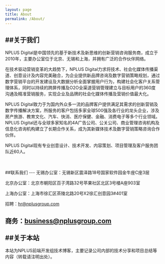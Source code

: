 ```yaml
---
layout: page
title: About
permalink: /About/
---
```


##关于我们
---
<p>NPLUS Digital是中国领先的基于新技术及新思维的创新营销咨询服务商，成立于2010年，主要办公室位于北京、无锡和上海，并拥有广泛的合作伙伴网络。</p>
<p>在技术驱动营销变革的大趋势下，NPLUS Digital力求将技术、社会化媒体传播渠道、创意设计及内容完美融合，为企业提供新品牌咨询及数字营销策略规划，通过数字营销平台的开发建设及大数据分析全面掌握用户行为，构建社会化客户关系管理体系，同时以持续的跨屏传播及O2O全渠道营销管理建立与目标用户的360度沟通及精准营销服务，实现企业及品牌的社会化媒体传播及营销价值最大化。</p>
<p>NPLUS Digital致力于为国内外众多一流的品牌客户提供满足其需求的创新营销及数字传播解决方案，所服务的客户包括多家全球500强及各行业的龙头企业，涉及房产旅游、教育文化、汽车、快消、医疗保健、金融、消费电子等多个行业领域。NPLUS Digital还与全球多家知名的4A广告公司、公关公司、商业管理咨询机构及信息化咨询机构建立了长期合作关系，成为其新媒体技术及数字营销策略咨询合作伙伴。</p>
<p>NPLUS  Digital现有专业创意设计、技术开发、内容策划、项目管理及客户服务团队近60人。</p>
<br>
<br>
##联系我们
---
无锡办公室：无锡新区震泽路18号国家软件园金牛座C座3层

北京办公室：北京市朝阳区百子湾路32号苹果社区北区3号楼A座903室

上海办公室：上海市徐汇区茶陵北路20号X2徐汇创意园3#401室

招聘：hr@nplusgroup.com

商务：business@nplusgroup.com
<br>
<br>
##关于本站
---
本站为NPLUS前端开发组技术博客，主要记录公司内部的技术分享和项目总结等内容（转载请注明出处）。
<script>
document.getElementById("top-menu").children[2].className="active";
</script>

